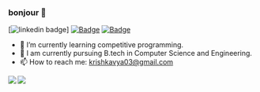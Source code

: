 ### bonjour 👋

<!--
**krishkavya/krishkavya** is a ✨ _special_ ✨ repository because its `README.md` (this file) appears on your GitHub profile.

Here are some ideas to get you started:

- 🔭 I’m currently working on ...
- 🌱 I’m currently learning ...
- 👯 I’m looking to collaborate on ...
- 🤔 I’m looking for help with ...
- 💬 Ask me about ...
- 📫 How to reach me: ...
- 😄 Pronouns: ...
- ⚡ Fun fact: ...
-->
[![linkedin badge](https://img.shields.io/badge/linkedin-krishkavya-0077b5?style=social&logo=linkedin)]
[![Badge](https://cp-logo.vercel.app/codechef/krishkavya03)](https://www.codechef.com/users/krishkavya03)
[![Badge](https://cp-logo.vercel.app/codeforces/krishkavya)](https://codeforces.com/profile/krishkavya)

- 🌱 I’m currently learning competitive programming.
- 🔭 I am currently pursuing B.tech in Computer Science and Engineering.
- 📫 How to reach me: [krishkavya03@gmail.com](mailto:krishkavya03@gmail.com)

<img align="left" src = "https://github-readme-stats.vercel.app/api?username=krishkavya&show_icons=true&theme=radical&hide_rank=true"/>

<img align="center" src="https://github-readme-stats.vercel.app/api/top-langs/?username=krishkavya&layout=compact&langs_count=10&exclude_repo=AutomateBoringStuffWithPython,krishkavya.github.io&theme=radical" />

